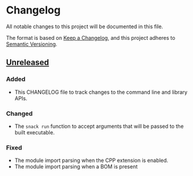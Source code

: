 # Changelog
All notable changes to this project will be documented in this file.

The format is based on [Keep a
Changelog](https://keepachangelog.com/en/1.0.0/), and this project adheres to
[Semantic Versioning](https://semver.org/spec/v2.0.0.html).

## [Unreleased]

### Added
- This CHANGELOG file to track changes to the command line and library APIs.

### Changed
- The `snack run` function to accept arguments that will be passed to the built
  executable.

### Fixed
- The module import parsing when the CPP extension is enabled.
- The module import parsing when a BOM is present

[Unreleased]: https://github.com/nmattia/snack/compare/51987daf76cffc31289e6913174dfb46b93df36b...HEAD
